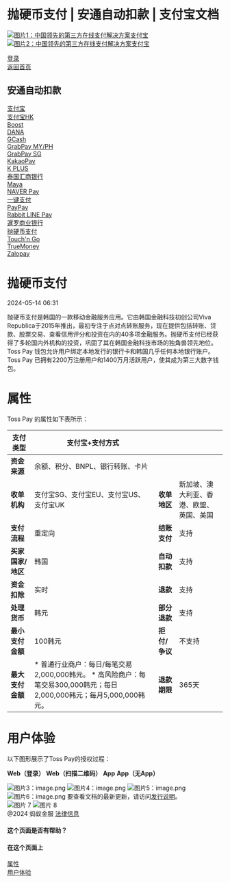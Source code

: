 抛硬币支付 | 安通自动扣款 | 支付宝文档
===============

[![图片1：中国领先的第三方在线支付解决方案支付宝](https://ac.alipay.com/storage/2024/3/26/d66c43c0-440d-4c97-9976-f2028a2c8c5e.svg) ![图片2：中国领先的第三方在线支付解决方案支付宝](https://ac.alipay.com/storage/2024/3/26/a48bd336-aea0-4f16-bf83-616eacbb4434.svg)](/docs/)

[登录](https://global.alipay.com/ilogin/account_login.htm?goto=https%3A%2F%2Fglobal.alipay.com%2Fdocs%2Fac%2Fantomad%2Ftoss_pay_autodebit)  
[返回首页](../../)

安通自动扣款
------------

[支付宝](/docs/ac/antomad/alipay)  
[支付宝HK](/docs/ac/antomad/alipayhk)  
[Boost](/docs/ac/antomad/boost)  
[DANA](/docs/ac/antomad/dana)  
[GCash](/docs/ac/antomad/gcash)  
[GrabPay MY/PH](/docs/ac/antomad/grabpay_myph)  
[GrabPay SG](/docs/ac/antomad/grabpay_sg)  
[KakaoPay](/docs/ac/antomad/kakaopay)  
[K PLUS](/docs/ac/antomad/kplus)  
[泰国汇商银行](/docs/ac/antomad/ktb)  
[Maya](/docs/ac/antomad/maya)  
[NAVER Pay](/docs/ac/antomad/naverpay)  
[一键支付](/docs/ac/antomad/one_click)  
[PayPay](/docs/ac/antomad/paypay)  
[Rabbit LINE Pay](/docs/ac/antomad/rabbitlinepay)  
[暹罗商业银行](/docs/ac/antomad/scb)  
[抛硬币支付](/docs/ac/antomad/toss_pay_autodebit)  
[Touch'n Go](/docs/ac/antomad/touchngo)  
[TrueMoney](/docs/ac/antomad/truemoney)  
[Zalopay](/docs/ac/antomad/zalopay)

抛硬币支付
========

2024-05-14 06:31

抛硬币支付是韩国的一款移动金融服务应用。它由韩国金融科技初创公司Viva Republica于2015年推出，最初专注于点对点转账服务，现在提供包括转账、贷款、股票交易、查看信用评分和投资在内的40多项金融服务。抛硬币支付已经获得了多轮国内外机构的投资，巩固了其在韩国金融科技市场的独角兽领先地位。
Toss Pay 钱包允许用户绑定本地发行的银行卡和韩国几乎任何本地银行账户。Toss Pay 已拥有2200万注册用户和1400万月活跃用户，使其成为第三大数字钱包。

属性
====

Toss Pay 的属性如下表所示：

| **支付类型** | 支付宝+支付方式 | | |
| --- | --- | --- | --- |
| **资金来源** | 余额、积分、BNPL、银行转账、卡片 | | |
| **收单机构** | 支付宝SG、支付宝EU、支付宝US、支付宝UK | **收单地区** | 新加坡、澳大利亚、香港、欧盟、英国、美国 |
| **支付流程** | 重定向 | **结账支付** | 支持 |
| **买家国家/地区** | 韩国 | **自动扣款** | 支持 |
| **资金扣除** | 实时 | **退款** | 支持 |
| **处理货币** | 韩元 | **部分退款** | 支持 |
| **最小支付金额** | 100韩元 | **拒付/争议** | 不支持 |
| **最大支付金额** | * 普通行业商户：每日/每笔交易2,000,000韩元。 * 高风险商户：每笔交易300,000韩元；每日2,000,000韩元；每月5,000,000韩元。 | **退款期限** | 365天 |

用户体验
==========

以下图形展示了Toss Pay的授权过程：

**Web（登录）**
**Web（扫描二维码）**
**App**
**App（无App）**

![图片3：image.png](https://idocs-assets.marmot-cloud.com/storage/idocs87c36dc8dac653c1/1715243627405-0de07f87-972b-4b40-a763-639fb9157611.png)
![图片4：image.png](https://idocs-assets.marmot-cloud.com/storage/idocs87c36dc8dac653c1/1715243686129-bfa6a364-5cf9-4aaa-846c-18c5fc61d63f.png)
![图片5：image.png](https://idocs-assets.marmot-cloud.com/storage/idocs87c36dc8dac653c1/1715243363067-36a5b336-f151-4b79-87ef-cf2ae12430d6.png)
![图片6：image.png](https://idocs-assets.marmot-cloud.com/storage/idocs87c36dc8dac653c1/1715243718953-4df33099-0ae7-4710-99cd-327060985aa4.png)
要查看文档的最新更新，请访问[发行说明](https://global.alipay.com/docs/releasenotes)。  
![图片 7](https://ac.alipay.com/storage/2021/5/20/19b2c126-9442-4f16-8f20-e539b1db482a.png) ![图片 8](https://ac.alipay.com/storage/2021/5/20/e9f3f154-dbf0-455f-89f0-b3d4e0c14481.png)  
@2024 蚂蚁金服 [法律信息](https://global.alipay.com/docs/ac/platform/membership)  

#### 这个页面是否有帮助？  

#### 在这个页面上  
[属性](#Circa "属性")  
[用户体验](#Cdmoi "用户体验")